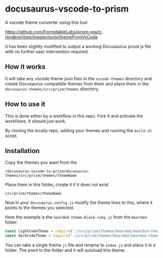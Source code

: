 # docusaurus-vscode-to-prism

A vscode theme converter using this tool

https://github.com/FormidableLabs/prism-react-renderer/tree/master/tools/themeFromVsCode

It has been slightly modified to output a working Docusaurus prism js file with no further user intervention required.

## How it works

It will take any vscode theme json files in the `vscode-themes` directory and create Docusaurus compatible themes from them and place them in the `docusaurus-themes/src/prism/themes` directory.

## How to use it

This is done either by a workflow in this repo. Fork it and activate the workflows. It should just work.

By cloning the locally repo, adding your themes and running the `build.sh` script.

## Installation

Copy the themes you want from the

```text
/docusaurus-vscode-to-prism/docusaurus-themes/src/prism/themes/themeName
```

Place them in this folder, create it if it does not exist

```text
src/prism/themes/themeName
```

Now in your `docusaurus.config.js` modify the theme lines to this, where it points to the themes you selected.

Here the example is the `bearded-theme-black-ruby.js` from the `bearded` folder.

```js
const lightCodeTheme = require("./src/prism/themes/bearded/bearded-theme-black-ruby.js");
const darkCodeTheme = require("./src/prism/themes/bearded/bearded-theme-black-ruby.js");
```

You can take a single theme `js` file and rename to `index.js` and place it in a folder. The point to the folder and it will autoload this theme.
